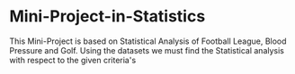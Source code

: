 # Mini-Project-in-Statistics
This Mini-Project is based on Statistical Analysis of Football League, Blood Pressure and Golf. Using the datasets we must find the Statistical analysis with respect to the given criteria's
